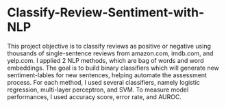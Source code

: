 # Classify-Review-Sentiment-with-NLP

This project objective is to classify reviews as positive or negative using thousands of single-sentence reviews from amazon.com, imdb.com, and yelp.com. I applied 2 NLP methods, which are bag of words and word embeddings. The goal is to build binary classifiers which will generate new sentiment-lables for new sentences, helping automate the assessment process. 
  For each method, I used several classifiers, namely logistic regression, multi-layer perceptron, and SVM. To measure model performances, I used accuracy score, error rate, and AUROC. 
